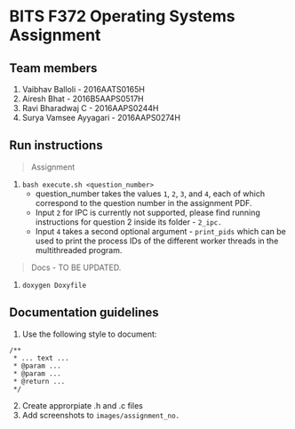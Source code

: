 # BITS F372 Operating Systems Assignment

## Team members
1. Vaibhav Balloli - 2016AATS0165H
2. Airesh Bhat - 2016B5AAPS0517H
3. Ravi Bharadwaj C - 2016AAPS0244H
4. Surya Vamsee Ayyagari - 2016AAPS0274H

## Run instructions

> Assignment
1. `bash execute.sh <question_number>`
   * question_number takes the values `1`, `2`, `3`, and `4`, each of which correspond to the question number in the assignment PDF.
   * Input `2` for IPC is currently not supported, please find running instructions for question 2 inside its folder - `2_ipc.`
   * Input `4` takes a second optional argument - `print_pids` which can be used to print the process IDs of the different worker threads in the multithreaded program.

> Docs - TO BE UPDATED.
1. `doxygen Doxyfile`

## Documentation guidelines

1. Use the following style to document:
```
/**
 * ... text ...
 * @param ...
 * @param ...
 * @return ...
 */
```
2. Create approrpiate .h and .c files
3. Add screenshots to `images/assignment_no.`